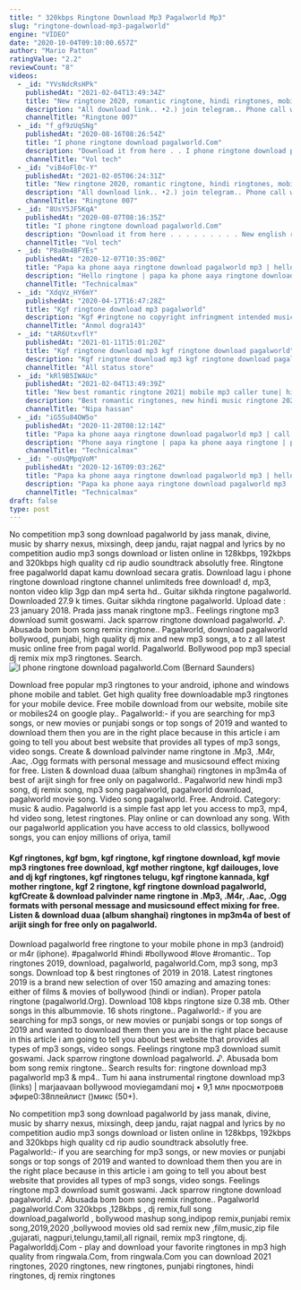 ```yaml
---
title: " 320kbps Ringtone Download Mp3 Pagalworld Mp3"
slug: "ringtone-download-mp3-pagalworld"
engine: "VIDEO"
date: "2020-10-04T09:10:00.657Z"
author: "Mario Patton"
ratingValue: "2.2"
reviewCount: "8"
videos:
  - _id: "YVsNdcRsHPk"
    publishedAt: "2021-02-04T13:49:34Z"
    title: "New ringtone 2020, romantic ringtone, hindi ringtones, mobile ringtone, flute ringtones, ringtone"
    description: "All download link.. •2.) join telegram.. Phone call wali ringtone kaise banaye.. Bina likhe likhane"
    channelTitle: "Ringtone 007"
  - _id: "f_gf9zUqSNg"
    publishedAt: "2020-08-16T08:26:54Z"
    title: "I phone ringtone download pagalworld.Com"
    description: "Download it from here . . I phone ringtone download pagalworld.Com."
    channelTitle: "Vol tech"
  - _id: "viB4oFl0c-Y"
    publishedAt: "2021-02-05T06:24:31Z"
    title: "New ringtone 2020, romantic ringtone, hindi ringtones, mobile ringtone, flute ringtones, ringtone"
    description: "All download link.. •2.) join telegram.. Phone call wali ringtone kaise banaye.. Bina likhe likhane"
    channelTitle: "Ringtone 007"
  - _id: "8UsY5JF5KqA"
    publishedAt: "2020-08-07T08:16:35Z"
    title: "I phone ringtone download pagalworld.Com"
    description: "Download it from here . . . . . . . . . New english ringtone 2019 || best english ringtone || new english ringtone 2020 || new"
    channelTitle: "Vol tech"
  - _id: "P8a0m4BFYEs"
    publishedAt: "2020-12-07T10:35:00Z"
    title: "Papa ka phone aaya ringtone download pagalworld mp3 | hello hello ringtone"
    description: "Hello ringtone | papa ka phone aaya ringtone download pagalworld mp३ ringtone,hello ringtone,hello,hello hello ringtone,hello hello ringtone mp3,hello hello"
    channelTitle: "Technicalmax"
  - _id: "XdqVz_HY6mY"
    publishedAt: "2020-04-17T16:47:28Z"
    title: "Kgf ringtone download mp3 pagalworld"
    description: "Kgf #ringtone no copyright infringment intended music is not owned by me . Full support and love u Video editing by -alex dogra subscribe our channel for ..."
    channelTitle: "Anmol dogra143"
  - _id: "tAR6UtxvflY"
    publishedAt: "2021-01-11T15:01:20Z"
    title: "Kgf ringtone download mp3 kgf ringtone download pagalworld"
    description: "Kgf ringtone download mp3 kgf ringtone download pagalworld kgf ringtone mp3 kgf ringtone free download kgf ringtone maa kgf ringtone pagalworld kgf"
    channelTitle: "All status store"
  - _id: "kRl9B5IWAUc"
    publishedAt: "2021-02-04T13:49:39Z"
    title: "New best romantic ringtone 2021| mobile mp3 caller tune| hindi love sad ringtone 2021"
    description: "Best romantic ringtones, new hindi music ringtone 2020#hindi#ringtone | love ringtone | mp3 mobile romanticringtone | new hindi sad music ringtone"
    channelTitle: "Nipa hassan"
  - _id: "iG5Su84OW5o"
    publishedAt: "2020-11-28T08:12:14Z"
    title: "Papa ka phone aaya ringtone download pagalworld mp3 | call ringtone papa"
    description: "Phone aaya ringtone | papa ka phone aaya ringtone | papa ka phone aaya ringtone download pagalworld mp3 papa ka phone aaya ringtone download"
    channelTitle: "Technicalmax"
  - _id: "-oUsQMpqVoM"
    publishedAt: "2020-12-16T09:03:26Z"
    title: "Papa ka phone aaya ringtone download pagalworld mp3 | hello | hello ringtone"
    description: "Papa ka phone aaya ringtone download pagalworld mp3 | hello hello ringtone hello ringtone | papa ka phone aaya ringtone download pagalworld mp३ ringtone"
    channelTitle: "Technicalmax"
draft: false
type: post
---
```


No competition mp3 song download pagalworld by jass manak, divine, music by sharry nexus, mixsingh, deep jandu, rajat nagpal and lyrics by no competition audio mp3 songs download or listen online in 128kbps, 192kbps and 320kbps high quality cd rip audio soundtrack absolutly free. Ringtone free pagalworld dapat kamu download secara gratis. Download lagu i phone ringtone download ringtone channel unlimiteds free download! d, mp3, nonton video klip 3gp dan mp4 serta hd.. Guitar sikhda ringtone pagalworld. Downloaded 27.9 k times. Guitar sikhda ringtone pagalworld. Upload date : 23 january 2018. Prada jass manak ringtone mp3.. Feelings ringtone mp3 download sumit goswami. Jack sparrow ringtone download pagalworld. ♪. Abusada bom bom song remix ringtone.. Pagalworld, download pagalworld bollywood, punjabi, high quality dj mix and new mp3 songs, a to z all latest music online free from pagal world. Pagalworld. Bollywood pop mp3 special dj remix mix mp3 ringtones. Search.
![I phone ringtone download pagalworld.Com (Bernard Saunders)](https://i.ytimg.com/vi/f_gf9zUqSNg/hqdefault.jpg "I phone ringtone download pagalworld.Com (Rachel Adkins)")

Download free popular mp3 ringtones to your android, iphone and windows phone mobile and tablet. Get high quality free downloadable mp3 ringtones for your mobile device. Free mobile download from our website, mobile site or mobiles24 on google play.. Pagalworld:- if you are searching for mp3 songs, or new movies or punjabi songs or top songs of 2019 and wanted to download them then you are in the right place because in this article i am going to tell you about best website that provides all types of mp3 songs, video songs. Create &amp; download palvinder name ringtone in .Mp3, .M4r, .Aac, .Ogg formats with personal message and musicsound effect mixing for free. Listen &amp; download duaa (album shanghai) ringtones in mp3m4a of best of arijit singh for free only on pagalworld.. Pagalworld new hindi mp3 song, dj remix song, mp3 song pagalworld, pagalworld download, pagalworld movie song. Video song pagalworld. Free. Android. Category: music &amp; audio. Pagalworld is a simple fast app let you access to mp3, mp4, hd video song, letest ringtones. Play online or can download any song. With our pagalworld application you have access to old classics, bollywood songs, you can enjoy millions of oriya, tamil
<!--inArticleAds-->

<!--galleryOne-->

#### Kgf ringtones, kgf bgm, kgf ringtone, kgf ringtone download, kgf movie mp3 ringtones free download, kgf mother ringtone, kgf dailouges, love and dj kgf ringtones, kgf ringtones telugu, kgf ringtone kannada, kgf mother ringtone, kgf 2 ringtone, kgf ringtone download pagalworld, kgfCreate &amp; download palvinder name ringtone in .Mp3, .M4r, .Aac, .Ogg formats with personal message and musicsound effect mixing for free. Listen &amp; download duaa (album shanghai) ringtones in mp3m4a of best of arijit singh for free only on pagalworld.
<!--inArticleAds-->

<!--galleryTwo-->

Download pagalworld free ringtone to your mobile phone in mp3 (android) or m4r (iphone). #pagalworld #hindi #bollywood #love #romantic.. Top ringtones 2019, download, pagalworld, pagalworld.Com, mp3 song, mp3 songs. Download top &amp; best ringtones of 2019 in 2018. Latest ringtones 2019 is a brand new selection of over 150 amazing and amazing tones: either of films &amp; movies of bollywood (hindi or indian). Proper patola ringtone (pagalworld.Org). Download 108 kbps ringtone size 0.38 mb. Other songs in this albummovie. 16 shots ringtone.. Pagalworld:- if you are searching for mp3 songs, or new movies or punjabi songs or top songs of 2019 and wanted to download them then you are in the right place because in this article i am going to tell you about best website that provides all types of mp3 songs, video songs. Feelings ringtone mp3 download sumit goswami. Jack sparrow ringtone download pagalworld. ♪. Abusada bom bom song remix ringtone.. Search results for: ringtone download mp3 pagalworld mp3 &amp; mp4.. Tum hi aana instrumental ringtone download mp3 (links) | marjaavaan bollywood moviegamdani moj • 9,1 млн просмотровв эфире0:38плейлист ()микс (50+).
<!--galleryThree-->

No competition mp3 song download pagalworld by jass manak, divine, music by sharry nexus, mixsingh, deep jandu, rajat nagpal and lyrics by no competition audio mp3 songs download or listen online in 128kbps, 192kbps and 320kbps high quality cd rip audio soundtrack absolutly free. Pagalworld:- if you are searching for mp3 songs, or new movies or punjabi songs or top songs of 2019 and wanted to download them then you are in the right place because in this article i am going to tell you about best website that provides all types of mp3 songs, video songs. Feelings ringtone mp3 download sumit goswami. Jack sparrow ringtone download pagalworld. ♪. Abusada bom bom song remix ringtone.. Pagalworld ,pagalworld.Com 320kbps ,128kbps , dj remix,full song download,pagalworld , bollywood mashup song,indipop remix,punjabi remix song,2019,2020 ,bollywood movies old sad remix new ,film,music,zip file ,gujarati, nagpuri,telungu,tamil,all rignail, remix mp3 ringtone, dj. Pagalworlddj.Com - play and download your favorite ringtones in mp3 high quality from ringwala.Com, from ringwala.Com you can download 2021 ringtones, 2020 ringtones, new ringtones, punjabi ringtones, hindi ringtones, dj remix ringtones